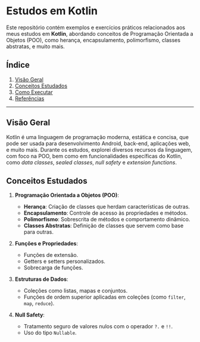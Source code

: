 # Estudos em Kotlin

Este repositório contém exemplos e exercícios práticos relacionados aos meus estudos em **Kotlin**, abordando conceitos de Programação Orientada a Objetos (POO), como herança, encapsulamento, polimorfismo, classes abstratas, e muito mais.

## Índice

1. [Visão Geral](#visão-geral)
2. [Conceitos Estudados](#conceitos-estudados)
3. [Como Executar](#como-executar)
4. [Referências](#referências)

---

## Visão Geral

Kotlin é uma linguagem de programação moderna, estática e concisa, que pode ser usada para desenvolvimento Android, back-end, aplicações web, e muito mais. Durante os estudos, explorei diversos recursos da linguagem, com foco na POO, bem como em funcionalidades específicas do Kotlin, como *data classes*, *sealed classes*, *null safety* e *extension functions*.

## Conceitos Estudados

1. **Programação Orientada a Objetos (POO)**:
   - **Herança**: Criação de classes que herdam características de outras.
   - **Encapsulamento**: Controle de acesso às propriedades e métodos.
   - **Polimorfismo**: Sobrescrita de métodos e comportamento dinâmico.
   - **Classes Abstratas**: Definição de classes que servem como base para outras.

2. **Funções e Propriedades**:
   - Funções de extensão.
   - Getters e setters personalizados.
   - Sobrecarga de funções.
   
3. **Estruturas de Dados**:
   - Coleções como listas, mapas e conjuntos.
   - Funções de ordem superior aplicadas em coleções (como `filter`, `map`, `reduce`).

4. **Null Safety**:
   - Tratamento seguro de valores nulos com o operador `?.` e `!!`.
   - Uso do tipo `Nullable`.
  
